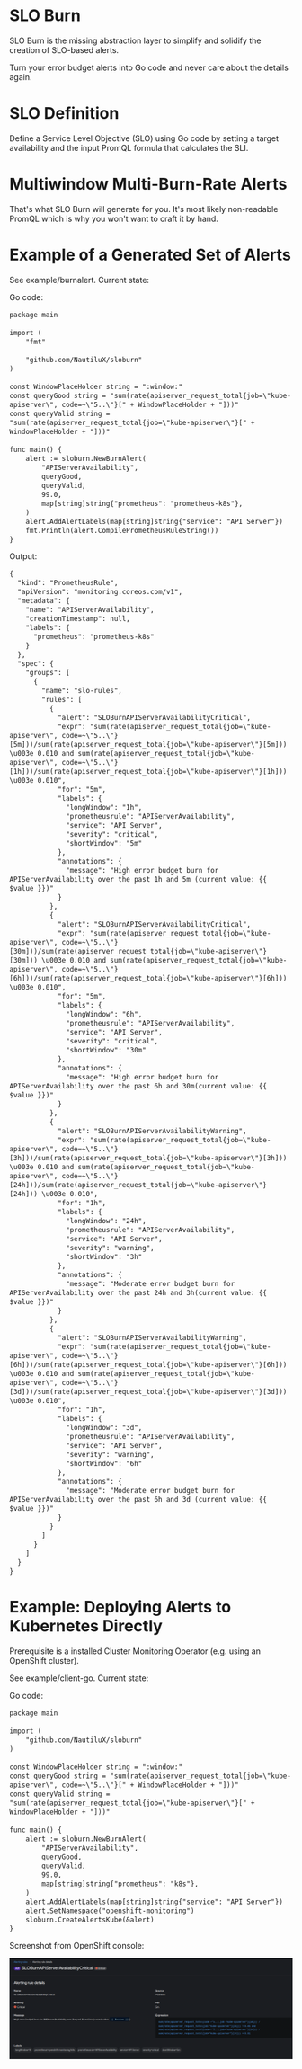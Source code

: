 # SLO Burn

SLO Burn is the missing abstraction layer to simplify and solidify the creation of SLO-based alerts.

Turn your error budget alerts into Go code and never care about the details again.

# SLO Definition

Define a Service Level Objective (SLO) using Go code by setting a target availability and the input PromQL formula that calculates the SLI.

# Multiwindow Multi-Burn-Rate Alerts

That's what SLO Burn will generate for you. It's most likely non-readable PromQL which is why you won't want to craft it by hand.

# Example of a Generated Set of Alerts

See example/burnalert. Current state:

Go code:

```
package main

import (
	"fmt"

	"github.com/NautiluX/sloburn"
)

const WindowPlaceHolder string = ":window:"
const queryGood string = "sum(rate(apiserver_request_total{job=\"kube-apiserver\", code=~\"5..\"}[" + WindowPlaceHolder + "]))"
const queryValid string = "sum(rate(apiserver_request_total{job=\"kube-apiserver\"}[" + WindowPlaceHolder + "]))"

func main() {
	alert := sloburn.NewBurnAlert(
		"APIServerAvailability",
		queryGood,
		queryValid,
		99.0,
		map[string]string{"prometheus": "prometheus-k8s"},
	)
	alert.AddAlertLabels(map[string]string{"service": "API Server"})
	fmt.Println(alert.CompilePrometheusRuleString())
}

```

Output:

```
{
  "kind": "PrometheusRule",
  "apiVersion": "monitoring.coreos.com/v1",
  "metadata": {
    "name": "APIServerAvailability",
    "creationTimestamp": null,
    "labels": {
      "prometheus": "prometheus-k8s"
    }
  },
  "spec": {
    "groups": [
      {
        "name": "slo-rules",
        "rules": [
          {
            "alert": "SLOBurnAPIServerAvailabilityCritical",
            "expr": "sum(rate(apiserver_request_total{job=\"kube-apiserver\", code=~\"5..\"}[5m]))/sum(rate(apiserver_request_total{job=\"kube-apiserver\"}[5m])) \u003e 0.010 and sum(rate(apiserver_request_total{job=\"kube-apiserver\", code=~\"5..\"}[1h]))/sum(rate(apiserver_request_total{job=\"kube-apiserver\"}[1h])) \u003e 0.010",
            "for": "5m",
            "labels": {
              "longWindow": "1h",
              "prometheusrule": "APIServerAvailability",
              "service": "API Server",
              "severity": "critical",
              "shortWindow": "5m"
            },
            "annotations": {
              "message": "High error budget burn for APIServerAvailability over the past 1h and 5m (current value: {{ $value }})"
            }
          },
          {
            "alert": "SLOBurnAPIServerAvailabilityCritical",
            "expr": "sum(rate(apiserver_request_total{job=\"kube-apiserver\", code=~\"5..\"}[30m]))/sum(rate(apiserver_request_total{job=\"kube-apiserver\"}[30m])) \u003e 0.010 and sum(rate(apiserver_request_total{job=\"kube-apiserver\", code=~\"5..\"}[6h]))/sum(rate(apiserver_request_total{job=\"kube-apiserver\"}[6h])) \u003e 0.010",
            "for": "5m",
            "labels": {
              "longWindow": "6h",
              "prometheusrule": "APIServerAvailability",
              "service": "API Server",
              "severity": "critical",
              "shortWindow": "30m"
            },
            "annotations": {
              "message": "High error budget burn for APIServerAvailability over the past 6h and 30m(current value: {{ $value }})"
            }
          },
          {
            "alert": "SLOBurnAPIServerAvailabilityWarning",
            "expr": "sum(rate(apiserver_request_total{job=\"kube-apiserver\", code=~\"5..\"}[3h]))/sum(rate(apiserver_request_total{job=\"kube-apiserver\"}[3h])) \u003e 0.010 and sum(rate(apiserver_request_total{job=\"kube-apiserver\", code=~\"5..\"}[24h]))/sum(rate(apiserver_request_total{job=\"kube-apiserver\"}[24h])) \u003e 0.010",
            "for": "1h",
            "labels": {
              "longWindow": "24h",
              "prometheusrule": "APIServerAvailability",
              "service": "API Server",
              "severity": "warning",
              "shortWindow": "3h"
            },
            "annotations": {
              "message": "Moderate error budget burn for APIServerAvailability over the past 24h and 3h(current value: {{ $value }})"
            }
          },
          {
            "alert": "SLOBurnAPIServerAvailabilityWarning",
            "expr": "sum(rate(apiserver_request_total{job=\"kube-apiserver\", code=~\"5..\"}[6h]))/sum(rate(apiserver_request_total{job=\"kube-apiserver\"}[6h])) \u003e 0.010 and sum(rate(apiserver_request_total{job=\"kube-apiserver\", code=~\"5..\"}[3d]))/sum(rate(apiserver_request_total{job=\"kube-apiserver\"}[3d])) \u003e 0.010",
            "for": "1h",
            "labels": {
              "longWindow": "3d",
              "prometheusrule": "APIServerAvailability",
              "service": "API Server",
              "severity": "warning",
              "shortWindow": "6h"
            },
            "annotations": {
              "message": "Moderate error budget burn for APIServerAvailability over the past 6h and 3d (current value: {{ $value }})"
            }
          }
        ]
      }
    ]
  }
}

```

# Example: Deploying Alerts to Kubernetes Directly

Prerequisite is a installed Cluster Monitoring Operator (e.g. using an OpenShift cluster).

See example/client-go. Current state:

Go code:

```
package main

import (
	"github.com/NautiluX/sloburn"
)

const WindowPlaceHolder string = ":window:"
const queryGood string = "sum(rate(apiserver_request_total{job=\"kube-apiserver\", code=~\"5..\"}[" + WindowPlaceHolder + "]))"
const queryValid string = "sum(rate(apiserver_request_total{job=\"kube-apiserver\"}[" + WindowPlaceHolder + "]))"

func main() {
	alert := sloburn.NewBurnAlert(
		"APIServerAvailability",
		queryGood,
		queryValid,
		99.0,
		map[string]string{"prometheus": "k8s"},
	)
	alert.AddAlertLabels(map[string]string{"service": "API Server"})
	alert.SetNamespace("openshift-monitoring")
	sloburn.CreateAlertsKube(&alert)
}
```

Screenshot from OpenShift console:

![OpenShift console](doc/img/console.png)
